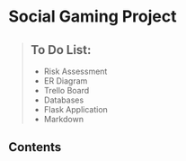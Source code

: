 # Social Gaming Project
> ## To Do List:
> * Risk Assessment
> * ER Diagram
> * Trello Board
> * Databases
> * Flask Application
> * Markdown
## Contents
